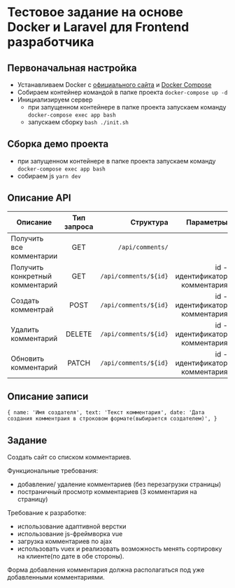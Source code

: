 # Тестовое задание на основе Docker и Laravel для Frontend разработчика

## Первоначальная настройка

-   Устанавливаем Docker c [официального сайта](https://www.docker.com/products/docker-desktop) и [Docker Compose](https://docs.docker.com/compose/install/)
-   Собираем контейнер командой в папке проекта `docker-compose up -d`
-   Инициализируем сервер
    -   при запущенном контейнере в папке проекта запускаем команду `docker-compose exec app bash`
    -   запускаем сборку `bash ./init.sh`

## Сборка демо проекта

-   при запущенном контейнере в папке проекта запускаем команду `docker-compose exec app bash`
-   собираем js `yarn dev`

## Описание API

| Описание                        | Тип запроса |             Структура |                      Параметры |
| ------------------------------- | :---------: | --------------------: | -----------------------------: |
| Получить все комментарии        |     GET     |      `/api/comments/` |                                |
| Получить конкретный комментарий |     GET     | `/api/comments/${id}` | id - идентификатор комментария |
| Создать комментрай              |    POST     | `/api/comments/${id}` | id - идентификатор комментария |
| Удалить комментарий             |   DELETE    | `/api/comments/${id}` | id - идентификатор комментария |
| Обновить комментарий            |    PATCH    | `/api/comments/${id}` | id - идентификатор комментария |

## Описание записи

`{ name: 'Имя создателя', text: 'Текст комментария', date: 'Дата создания комментраия в строковом формате(выбирается создателем)', }`

## Задание

Создать сайт со списком комментариев.

Функциональные требования:

-   добавление/ удаление комментариев (без перезагрузки страницы)
-   постраничный просмотр комментариев (3 комментария на страницу)

Требование к разработке:

-   использование адаптивной верстки
-   использование js-фреймворка vue
-   загрузка комментариев по ajax
-   использовать vuex и реализовать возможность менять сортировку на клиенте(по дате в обе стороны).

Форма добавления комментария должна располагаться под уже добавленными комментариями.
